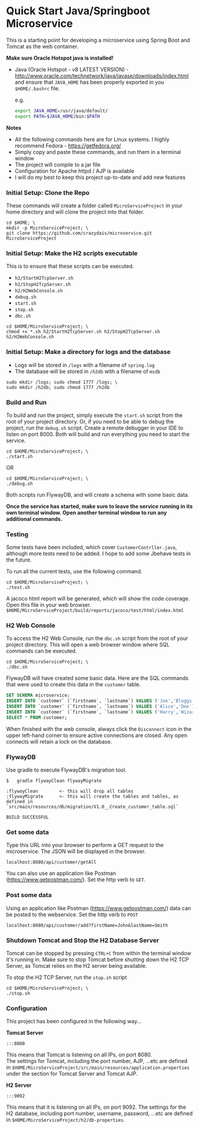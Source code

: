 # Quick Start Java/Springboot Microservice

This is a starting point for developing a microservice using Spring Boot and Tomcat as the web container.

**Make sure Oracle Hotspot java is installed!**
  - Java    (Oracle Hotspot - v8 LATEST VERSION) - http://www.oracle.com/technetwork/java/javase/downloads/index.html
    and ensure that `JAVA_HOME` has been properly exported in you `$HOME/.bashrc` file.
    
    e.g.
    ```bash
    export JAVA_HOME=/usr/java/default/ 
    export PATH=$JAVA_HOME/bin:$PATH
    ```

**Notes**
  - All the following commands here are for Linux systems.  I highly recommend Fedora - https://getfedora.org/
  - Simply copy and paste these commands, and run them in a terminal window
  - The project will compile to a jar file
  - Configuration for Apache httpd / AJP is available
  - I will do my best to keep this project up-to-date and add new features

### Initial Setup: Clone the Repo

These commands will create a folder called `MicroServiceProject` in your home directory and will clone the project into that folder.

```
cd $HOME; \
mkdir -p MicroServiceProject; \
git clone https://github.com/crazydais/microservice.git MicroServiceProject
```

### Initial Setup: Make the H2 scripts executable
This is to ensure that these scripts can be executed.
- `h2/StartH2TcpServer.sh`
- `h2/StopH2TcpServer.sh`
- `h2/H2WebConsole.sh`
- `debug.sh`
- `start.sh`
- `stop.sh`
- `dbc.sh`

```
cd $HOME/MicroServiceProject; \
chmod +x *.sh h2/StartH2TcpServer.sh h2/StopH2TcpServer.sh h2/H2WebConsole.sh
```

### Initial Setup: Make a directory for logs and the database
- Logs will be stored in `/logs` with a filename of `spring.log`
- The database will be stored in `/h2db` with a filename of `msdb`
```
sudo mkdir /logs; sudo chmod 1777 /logs; \
sudo mkdir /h2db; sudo chmod 1777 /h2db
```

### Build and Run
To build and run the project, simply execute the `start.sh` script from the root of your project directory.
Or, if you need to be able to debug the project, run the `debug.sh` script.  Create a remote debugger in your IDE to listen on port 8000.
Both will build and run everything you need to start the service.
```
cd $HOME/MicroServiceProject; \
./start.sh
```
OR
```
cd $HOME/MicroServiceProject; \
./debug.sh
```

Both scripts run FlywayDB, and will create a schema with some basic data.

**Once the service has started, make sure to leave the service running in its own terminal window.
Open another terminal window to run any additional commands.**

### Testing
Some tests have been included, which cover `CustomerContrller.java`, although more tests need to be added.
I hope to add some Jbehave tests in the future.

To run all the current tests, use the following command.
```
cd $HOME/MicroServiceProject; \
./test.sh
```
A jacoco html report will be generated, which will show the code coverage. Open this file in your web browser.
`$HOME/MicroServiceProject/build/reports/jacoco/test/html/index.html`

### H2 Web Console
To access the H2 Web Console, run the `dbc.sh` script from the root of your project directory.  This will open a web browser window where SQL commands can be executed.
```
cd $HOME/MicroServiceProject; \
./dbc.sh
```
FlywayDB will have created some basic data. Here are the SQL commands that were used to create this data in the `customer` table.
```sql
SET SCHEMA microservice;
INSERT INTO `customer` (`firstname`, `lastname`) VALUES ('Joe','Bloggs');
INSERT INTO `customer` (`firstname`, `lastname`) VALUES ('Alice','Doe');
INSERT INTO `customer` (`firstname`, `lastname`) VALUES ('Harry','Wizard');
SELECT * FROM customer;
```

When finished with the web console, always click the `Disconnect` icon in the upper left-hand corner to ensure active connections are closed.
Any open connects will retain a lock on the database.

### FlywayDB
Use gradle to execute FlywayDB's migration tool.

```
$   gradle flywayClean flywayMigrate

:flywayClean        <- this will drop all tables
:flywayMigrate      <- this will create the tables and tables, as defined in `src/main/resources/db/migration/V1.0__Create_customer_table.sql`

BUILD SUCCESSFUL

```

### Get some data

Type this URL into your browser to perform a GET request to the microservice. The JSON will be displayed in the browser.
```
localhost:8080/api/customer/getAll
```

You can also use an application like Postman (https://www.getpostman.com/).  Set the http verb to `GET`.

### Post some data

Using an application like Postman (https://www.getpostman.com/) data can be posted to the webservice.  Set the http verb to `POST`
```
localhost:8080/api/customer/add?firstName=John&lastName=Smith
```

### Shutdown Tomcat and Stop the H2 Database Server
Tomcat can be stopped by pressing `CTRL+C` from within the terminal window it's running in.  Make sure to stop Tomcat before shutting down the H2 TCP Server, as Tomcat relies on the H2 server being available.

To stop the H2 TCP Server, run the `stop.sh` script
```
cd $HOME/MicroServiceProject; \
./stop.sh
```

### Configuration
This project has been configured in the following way...

**Tomcat Server**

`:::8080`

This means that Tomcat is listening on all IPs, on port 8080.  
The settings for Tomcat, including the port number, AJP, ...etc are defined in `$HOME/MicroServiceProject/src/main/resources/application.properties` under the section for Tomcat Server and Tomcat AJP.

**H2 Server**

`:::9092 `

This means that it is listening on all IPs, on port 9092.
The settings for the H2 database, including port number, username, password, ...etc are defined in `$HOME/MicroServiceProject/h2/db-properties`.
